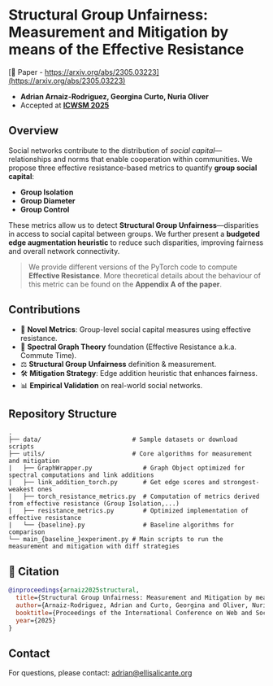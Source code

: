 # Structural Group Unfairness: Measurement and Mitigation by means of the Effective Resistance
[📄 Paper - https://arxiv.org/abs/2305.03223](https://arxiv.org/abs/2305.03223)
* **Adrian Arnaiz-Rodriguez, Georgina Curto, Nuria Oliver**
* Accepted at **[ICWSM 2025](https://www.icwsm.org/2025/index.html)**

## Overview
Social networks contribute to the distribution of *social capital*—relationships and norms that enable cooperation within communities. 
We propose three effective resistance-based metrics to quantify **group social capital**:
- **Group Isolation**
- **Group Diameter**
- **Group Control**

These metrics allow us to detect **Structural Group Unfairness**—disparities in access to social capital between groups. We further present a **budgeted edge augmentation heuristic** to reduce such disparities, improving fairness and overall network connectivity.

> We provide different versions of the PyTorch code to compute **Effective Resistance**. More theoretical details about the behaviour of this metric can be found on the **Appendix A of the paper**.

## Contributions
- 📐 **Novel Metrics**: Group-level social capital measures using effective resistance.
- 🧠 **Spectral Graph Theory** foundation (Effective Resistance a.k.a. Commute Time).
- ⚖️ **Structural Group Unfairness** definition & measurement.
- 🛠️ **Mitigation Strategy**: Edge addition heuristic that enhances fairness.
- 📊 **Empirical Validation** on real-world social networks.

## Repository Structure
```
.
├── data/                         # Sample datasets or download scripts
├── utils/                        # Core algorithms for measurement and mitigation
|   ├── GraphWrapper.py              # Graph Object optimized for spectral computations and link additions 
|   ├── link_addition_torch.py       # Get edge scores and strongest-weakest ones
|   ├── torch_resistance_metrics.py  # Computation of metrics derived from effective resistance (Group Isolation,...)
|   ├── resistance_metrics.py        # Optimized implementation of effective resistance
|   └── {baseline}.py                # Baseline algorithms for comparison         
└── main_{baseline_}experiment.py # Main scripts to run the measurement and mitigation with diff strategies
```

## 📑 Citation
```bibtex
@inproceedings{arnaiz2025structural,
  title={Structural Group Unfairness: Measurement and Mitigation by means of the Effective Resistance},
  author={Arnaiz-Rodriguez, Adrian and Curto, Georgina and Oliver, Nuria},
  booktitle={Proceedings of the International Conference on Web and Social Media (ICWSM)},
  year={2025}
}
```

## Contact
For questions, please contact: [adrian@ellisalicante.org](mailto:adrian@ellisalicante.org)